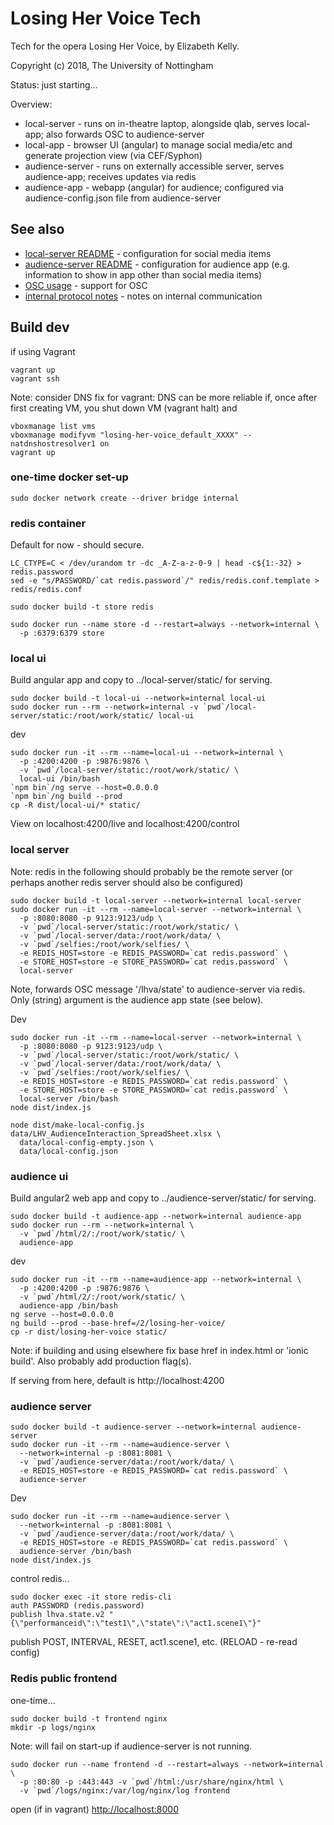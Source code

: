 # Losing Her Voice Tech

Tech for the opera Losing Her Voice, by Elizabeth Kelly.

Copyright (c) 2018, The University of Nottingham

Status: just starting...

Overview:
- local-server - runs on in-theatre laptop, alongside qlab, serves local-app; also forwards OSC to audience-server 
- local-app - browser UI (angular) to manage social media/etc and generate projection view (via CEF/Syphon)
- audience-server - runs on externally accessible server, serves audience-app; receives updates via redis
- audience-app - webapp (angular) for audience; configured via audience-config.json file from audience-server

## See also

- [local-server README](local-server/README.md) - configuration for social media items
- [audience-server README](audience-server/README.md) - configuration for audience app (e.g. information to show in app other than social media items)
- [OSC usage](docs/osc.md) - support for OSC
- [internal protocol notes](docs/protocol.md) - notes on internal communication

## Build dev

if using Vagrant
```
vagrant up
vagrant ssh
```

Note: consider DNS fix for vagrant: DNS can be more reliable if, once after first creating VM, you shut down VM (vagrant halt) and
```
vboxmanage list vms
vboxmanage modifyvm "losing-her-voice_default_XXXX" --natdnshostresolver1 on
vagrant up
```

### one-time docker set-up

```
sudo docker network create --driver bridge internal
```

### redis container

Default for now - should secure.

```
LC_CTYPE=C < /dev/urandom tr -dc _A-Z-a-z-0-9 | head -c${1:-32} > redis.password
sed -e "s/PASSWORD/`cat redis.password`/" redis/redis.conf.template > redis/redis.conf

sudo docker build -t store redis

sudo docker run --name store -d --restart=always --network=internal \
  -p :6379:6379 store
```


### local ui

Build angular app and copy to ../local-server/static/ for serving.

```
sudo docker build -t local-ui --network=internal local-ui
sudo docker run --rm --network=internal -v `pwd`/local-server/static:/root/work/static/ local-ui
```

dev
```
sudo docker run -it --rm --name=local-ui --network=internal \
  -p :4200:4200 -p :9876:9876 \
  -v `pwd`/local-server/static:/root/work/static/ \
  local-ui /bin/bash
`npm bin`/ng serve --host=0.0.0.0
`npm bin`/ng build --prod
cp -R dist/local-ui/* static/
```
View on localhost:4200/live and localhost:4200/control

### local server

Note: redis in the following should probably be the remote server
(or perhaps another redis server should also be configured)

```
sudo docker build -t local-server --network=internal local-server
sudo docker run -it --rm --name=local-server --network=internal \
  -p :8080:8080 -p 9123:9123/udp \
  -v `pwd`/local-server/static:/root/work/static/ \
  -v `pwd`/local-server/data:/root/work/data/ \
  -v `pwd`/selfies:/root/work/selfies/ \
  -e REDIS_HOST=store -e REDIS_PASSWORD=`cat redis.password` \
  -e STORE_HOST=store -e STORE_PASSWORD=`cat redis.password` \
  local-server
```

Note, forwards OSC message '/lhva/state' to audience-server via redis. 
Only (string) argument is the audience app state (see below).

Dev
```
sudo docker run -it --rm --name=local-server --network=internal \
  -p :8080:8080 -p 9123:9123/udp \
  -v `pwd`/local-server/static:/root/work/static/ \
  -v `pwd`/local-server/data:/root/work/data/ \
  -v `pwd`/selfies:/root/work/selfies/ \
  -e REDIS_HOST=store -e REDIS_PASSWORD=`cat redis.password` \
  -e STORE_HOST=store -e STORE_PASSWORD=`cat redis.password` \
  local-server /bin/bash
node dist/index.js

node dist/make-local-config.js data/LHV_AudienceInteraction_SpreadSheet.xlsx \
  data/local-config-empty.json \
  data/local-config.json
```

### audience ui

Build angular2 web app and copy to ../audience-server/static/ for serving.

```
sudo docker build -t audience-app --network=internal audience-app
sudo docker run --rm --network=internal \
  -v `pwd`/html/2/:/root/work/static/ \
  audience-app
```

dev
```
sudo docker run -it --rm --name=audience-app --network=internal \
  -p :4200:4200 -p :9876:9876 \
  -v `pwd`/html/2/:/root/work/static/ \
  audience-app /bin/bash
ng serve --host=0.0.0.0
ng build --prod --base-href=/2/losing-her-voice/
cp -r dist/losing-her-voice static/
```

Note: if building and using elsewhere fix base href in index.html or 'ionic build'.
Also probably add production flag(s).

If serving from here, default is http://localhost:4200

### audience server

```
sudo docker build -t audience-server --network=internal audience-server
sudo docker run -it --rm --name=audience-server \
  --network=internal -p :8081:8081 \
  -v `pwd`/audience-server/data:/root/work/data/ \
  -e REDIS_HOST=store -e REDIS_PASSWORD=`cat redis.password` \
  audience-server
```

Dev
```
sudo docker run -it --rm --name=audience-server \
  --network=internal -p :8081:8081 \
  -v `pwd`/audience-server/data:/root/work/data/ \
  -e REDIS_HOST=store -e REDIS_PASSWORD=`cat redis.password` \
  audience-server /bin/bash
node dist/index.js
```

control redis...
```
sudo docker exec -it store redis-cli
auth PASSWORD (redis.password)
publish lhva.state.v2 "{\"performanceid\":\"test1\",\"state\":\"act1.scene1\"}"
```

publish POST, INTERVAL, RESET, act1.scene1, etc. (RELOAD - re-read config)

### Redis public frontend

one-time...
```
sudo docker build -t frontend nginx
mkdir -p logs/nginx
```
Note: will fail on start-up if audience-server is not running.
```
sudo docker run --name frontend -d --restart=always --network=internal \
  -p :80:80 -p :443:443 -v `pwd`/html:/usr/share/nginx/html \
  -v `pwd`/logs/nginx:/var/log/nginx/log frontend 
```

open (if in vagrant) [http://localhost:8000](http://localhost:8000)

